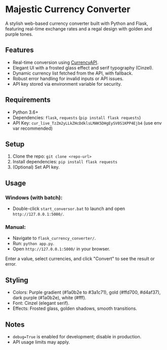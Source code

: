 # Majestic Currency Converter

A stylish web-based currency converter built with Python and Flask, featuring real-time exchange rates and a regal design with golden and purple tones.

## Features
- Real-time conversion using [CurrencyAPI](https://currencyapi.com/).
- Elegant UI with a frosted glass effect and serif typography (Cinzel).
- Dynamic currency list fetched from the API, with fallback.
- Robust error handling for invalid inputs or API issues.
- API key stored via environment variable for security.

## Requirements
- Python 3.6+
- Dependencies: `flask`, `requests` (`pip install flask requests`)
- API Key: `cur_live_TzZm2yLLkZHcDdklsLMAK5DHgEySV0S1KPP4Ejb4` (use env var recommended)

## Setup
1. Clone the repo: `git clone <repo-url>`
2. Install dependencies: `pip install flask requests`
3. (Optional) Set API key.

## Usage
### Windows (with batch):
- Double-click `start_conversor.bat` to launch and open `http://127.0.0.1:5000/`.

### Manual:
- Navigate to `flask_currency_converter/`.
- Run: `python app.py`.
- Open `http://127.0.0.1:5000/` in your browser.

Enter a value, select currencies, and click "Convert" to see the result or error.

## Styling
- Colors: Purple gradient (#1a0b2e to #3a1c71), gold (#ffd700, #d4af37), dark purple (#1a0b2e), white (#fff).
- Font: Cinzel (elegant serif).
- Effects: Frosted glass, golden shadows, smooth transitions.

## Notes
- `debug=True` is enabled for development; disable in production.
- API usage limits may apply.
